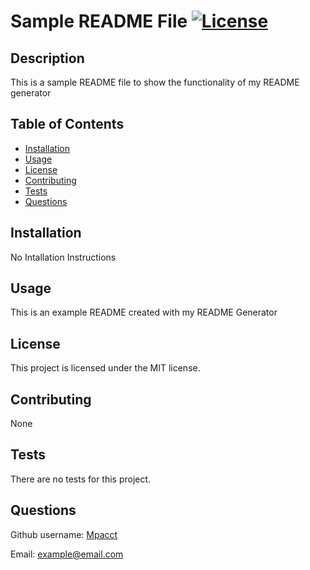 # Sample README File [![License](https://img.shields.io/badge/License-Apache_2.0-blue.svg)](https://opensource.org/licenses/Apache-2.0)
  
## Description

This is a sample README file to show the functionality of my README generator

## Table of Contents

- [Installation](#installation)
- [Usage](#usage)
- [License](#license)
- [Contributing](#contributing)
- [Tests](#tests)
- [Questions](#questions)

## Installation

No Intallation Instructions

## Usage

This is an example README created with my README Generator

## License

This project is licensed under the MIT license.

## Contributing

None

## Tests

There are no tests for this project.

## Questions

Github username: [Mpacct](https://www.github.com/Mpacct)

Email: example@email.com

